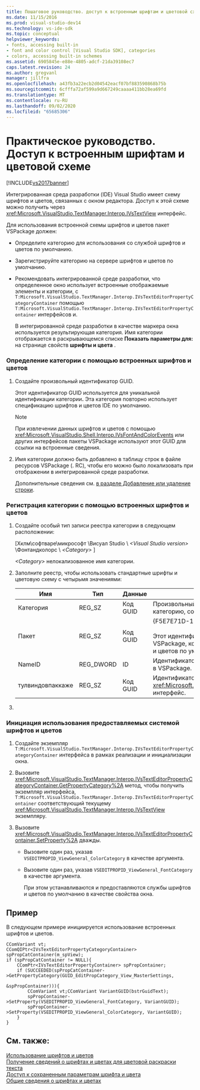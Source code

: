 ```yaml
---
title: Пошаговое руководство. доступ к встроенным шрифтам и цветовой схеме | Документация Майкрософт
ms.date: 11/15/2016
ms.prod: visual-studio-dev14
ms.technology: vs-ide-sdk
ms.topic: conceptual
helpviewer_keywords:
- fonts, accessing built-in
- font and color control [Visual Studio SDK], categories
- colors, accessing built-in schemes
ms.assetid: 6905845e-e88e-4805-adcf-21da39108ec7
caps.latest.revision: 24
ms.author: gregvanl
manager: jillfra
ms.openlocfilehash: a43fb3a22ecb2d04542eacf07bf883590868b75b
ms.sourcegitcommit: 6cfffa72af599a9d667249caaaa411bb28ea69fd
ms.translationtype: MT
ms.contentlocale: ru-RU
ms.lasthandoff: 09/02/2020
ms.locfileid: "65685306"
---
```

# <a name="how-to-access-the-built-in-fonts-and-color-scheme"></a>Практическое руководство. Доступ к встроенным шрифтам и цветовой схеме
[!INCLUDE[vs2017banner](../includes/vs2017banner.md)]

Интегрированная среда разработки (IDE) Visual Studio имеет схему шрифтов и цветов, связанных с окном редактора. Доступ к этой схеме можно получить через <xref:Microsoft.VisualStudio.TextManager.Interop.IVsTextView> интерфейс.  
  
 Для использования встроенной схемы шрифтов и цветов пакет VSPackage должен:  
  
- Определите категорию для использования со службой шрифтов и цветов по умолчанию.  
  
- Зарегистрируйте категорию на сервере шрифтов и цветов по умолчанию.  
  
- Рекомендовать интегрированной среде разработки, что определенное окно использует встроенные отображаемые элементы и категории, с `T:Microsoft.VisualStudio.TextManager.Interop.IVsTextEditorPropertyCategoryContainer` помощью `T:Microsoft.VisualStudio.TextManager.Interop.IVsTextEditorPropertyContainer` интерфейсов и.  
  
  В интегрированной среде разработки в качестве маркера окна используется результирующая категория. Имя категории отображается в раскрывающемся списке **Показать параметры для:** на странице свойств **шрифты и цвета** .  
  
### <a name="to-define-a-category-using-built-in-fonts-and-colors"></a>Определение категории с помощью встроенных шрифтов и цветов  
  
1. Создайте произвольный идентификатор GUID.  
  
    Этот идентификатор GUID используется для уникальной идентификации категории<strong>.</strong> Эта категория повторно использует спецификацию шрифтов и цветов IDE по умолчанию.  
  
   > [!NOTE]
   > При извлечении данных шрифтов и цветов с помощью <xref:Microsoft.VisualStudio.Shell.Interop.IVsFontAndColorEvents> или других интерфейсов пакеты VSPackage используют этот GUID для ссылки на встроенные сведения.  
  
2. Имя категории должно быть добавлено в таблицу строк в файле ресурсов VSPackage (. RC), чтобы его можно было локализовать при отображении в интегрированной среде разработки.  
  
    Дополнительные сведения см. [в разделе Добавление или удаление строки](https://msdn.microsoft.com/library/077077b4-0f4b-4633-92d6-60b321164cab).  
  
### <a name="to-register-a-category-using-built-in-fonts-and-colors"></a>Регистрация категории с помощью встроенных шрифтов и цветов  
  
1. Создайте особый тип записи реестра категории в следующем расположении:  
  
     [Хклм\софтваре\микрософт \Висуал Studio \\ *\<Visual Studio version>* \Фонтандколорс \\ *\<Category>* ]  
  
     *\<Category>* нелокализованное имя категории.  
  
2. Заполните реестр, чтобы использовать стандартные шрифты и цветовую схему с четырьмя значениями:  
  
    |Имя|Тип|Данные|Описание|  
    |----------|----------|----------|-----------------|  
    |Категория|REG_SZ|Код GUID|Произвольный идентификатор GUID, определяющий категорию, содержащую шрифт и цветовую схему акции.|  
    |Пакет|REG_SZ|Код GUID|{F5E7E71D-1401-11D1-883B-0000F87579D2}<br /><br /> Этот идентификатор GUID используется всеми пакетами VSPackage, которые используют конфигурации шрифтов и цветов по умолчанию.|  
    |NameID|REG_DWORD|ID|Идентификатор ресурса имени локализуемого категории в VSPackage.|  
    |тулвиндовпаккаже|REG_SZ|Код GUID|Идентификатор GUID пакета VSPackage, реализующего <xref:Microsoft.VisualStudio.TextManager.Interop.IVsTextView> интерфейс.|  
  
3. 
  
### <a name="to-initiate-the-use-of-system-provided-fonts-and-colors"></a>Инициация использования предоставляемых системой шрифтов и цветов  
  
1. Создайте экземпляр `T:Microsoft.VisualStudio.TextManager.Interop.IVsTextEditorPropertyCategoryContainer` интерфейса в рамках реализации и инициализации окна.  
  
2. Вызовите <xref:Microsoft.VisualStudio.TextManager.Interop.IVsTextEditorPropertyCategoryContainer.GetPropertyCategory%2A> метод, чтобы получить экземпляр интерфейса, `T:Microsoft.VisualStudio.TextManager.Interop.IVsTextEditorPropertyContainer` соответствующий текущему <xref:Microsoft.VisualStudio.TextManager.Interop.IVsTextView> экземпляру.  
  
3. Вызовите <xref:Microsoft.VisualStudio.TextManager.Interop.IVsTextEditorPropertyContainer.SetProperty%2A> дважды.  
  
   - Вызовите один раз, указав `VSEDITPROPID_ViewGeneral_ColorCategory` в качестве аргумента.  
  
   - Вызовите один раз, указав `VSEDITPROPID_ViewGeneral_FontCategory` в качестве аргумента.  
  
     При этом устанавливаются и предоставляются службы шрифтов и цветов по умолчанию в качестве свойства окна.  
  
## <a name="example"></a>Пример  
 В следующем примере инициируется использование встроенных шрифтов и цветов.  
  
```  
CComVariant vt;  
CComQIPtr<IVsTextEditorPropertyCategoryContainer> spPropCatContainer(m_spView);  
if (spPropCatContainer != NULL){  
    CComPtr<IVsTextEditorPropertyContainer> spPropContainer;  
    if (SUCCEEDED(spPropCatContainer->GetPropertyCategory(GUID_EditPropCategory_View_MasterSettings,   
                                                          &spPropContainer))){  
        CComVariant vt;CComVariant VariantGUID(bstrGuidText);  
        spPropContainer->SetProperty(VSEDITPROPID_ViewGeneral_FontCategory, VariantGUID);  
        spPropContainer->SetProperty(VSEDITPROPID_ViewGeneral_ColorCategory, VariantGUID);  
    }  
}  
```  
  
## <a name="see-also"></a>См. также:  
 [Использование шрифтов и цветов](../extensibility/using-fonts-and-colors.md)   
 [Получение сведений о шрифтах и цветах для цветовой раскраски текста](../extensibility/getting-font-and-color-information-for-text-colorization.md)   
 [Доступ к сохраненным параметрам шрифта и цвета](../extensibility/accessing-stored-font-and-color-settings.md)   
 [Общие сведения о шрифтах и цветах](../extensibility/font-and-color-overview.md)

